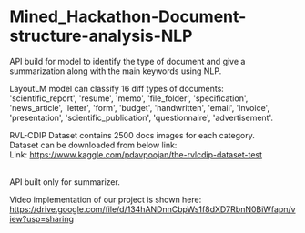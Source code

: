 # Mined_Hackathon-Document-structure-analysis-NLP
API build for model to identify the type of document and give a summarization along with the main keywords using NLP.

LayoutLM model can classify 16 diff types of documents:
</br>
'scientific_report', 'resume', 'memo', 'file_folder', 'specification', 'news_article', 'letter', 'form', 'budget', 'handwritten', 'email', 'invoice', 'presentation', 'scientific_publication', 'questionnaire', 'advertisement'.

RVL-CDIP Dataset contains 2500 docs images for each category.
</br>
Dataset can be downloaded from below link:
</br>
Link: https://www.kaggle.com/pdavpoojan/the-rvlcdip-dataset-test

</br>
API built only for summarizer.

Video implementation of our project is shown here: https://drive.google.com/file/d/134hANDnnCbpWs1f8dXD7RbnN0BiWfapn/view?usp=sharing

